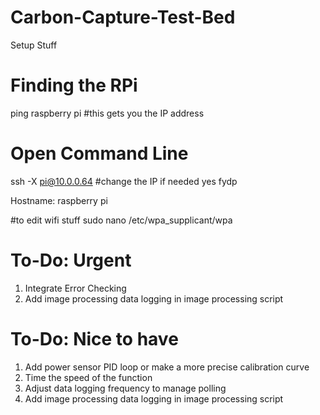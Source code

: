# Carbon-Capture-Test-Bed
Setup Stuff

# Finding the RPi

ping raspberry pi #this gets you the IP address

# Open Command Line

ssh -X pi@10.0.0.64 #change the IP if needed
yes
fydp

Hostname: raspberry pi


#to edit wifi stuff
sudo nano /etc/wpa_supplicant/wpa


# To-Do: Urgent
1. Integrate Error Checking
2. Add image processing data logging in image processing script

# To-Do: Nice to have 
1. Add power sensor PID loop or make a more precise calibration curve
2. Time the speed of the function
3. Adjust data logging frequency to manage polling
4. Add image processing data logging in image processing script
